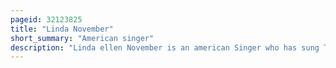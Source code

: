 ```yaml
---
pageid: 32123825
title: "Linda November"
short_summary: "American singer"
description: "Linda ellen November is an american Singer who has sung Thousands of commercial Jingles. She was the Voice of the singing Cat in the Meow Mix Commercials, sang the Jingle 'Galaxy Glue' in the 1981 Film the Incredible Shrinking Woman, the 'Coke and a Smile' Jingle in the classic Mean Joe Greene Super Bowl commercial, and has won many Clio Awards for her Work on Television and Radio. Her Voice can also be heard on many Pop Songs, as she was a regular Backup Singer for Artists such as Frankie Valli, Burt Bacharach, Engelbert Humperdinck, and Neil Diamond. In the 1970s, she was one of the main Singers in the Disco Group Wing and a Prayer Fife and Drum Corps, which charted with the top 40 Hit 'Baby Face' in 1976. In the 1980s and 1990s she was a regular Performer in atlantic City with her Husband Composer and Arranger artie Schroeck at the grand and Harrah's. As of 2011 she has worked as Piano Accompanist in las Vegas Nevada."
---
```

